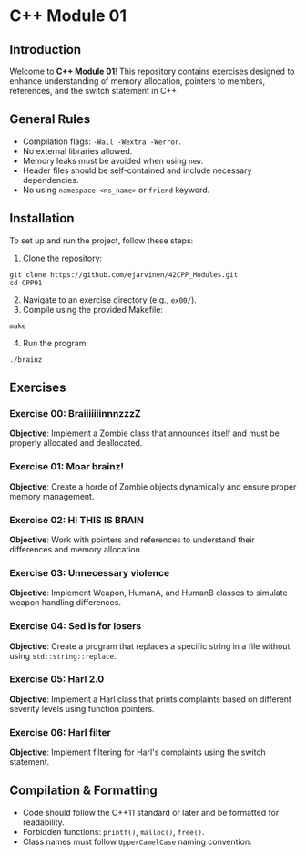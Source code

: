 # C++ Module 01
## Introduction
Welcome to **C++ Module 01**! This repository contains exercises designed to enhance understanding of memory allocation, pointers to members, references, and the switch statement in C++.

## General Rules
- Compilation flags: `-Wall -Wextra -Werror`.
- No external libraries allowed.
- Memory leaks must be avoided when using `new`.
- Header files should be self-contained and include necessary dependencies.
- No using `namespace <ns_name>` or `friend` keyword.

## Installation
To set up and run the project, follow these steps:
1. Clone the repository:
```
git clone https://github.com/ejarvinen/42CPP_Modules.git
cd CPP01
```
2. Navigate to an exercise directory (e.g., `ex00/`).
3. Compile using the provided Makefile:
```
make
```
4. Run the program:
```
./brainz
```
## Exercises
### Exercise 00: BraiiiiiiinnnzzzZ
**Objective**: Implement a Zombie class that announces itself and must be properly allocated and deallocated.

### Exercise 01: Moar brainz!
**Objective**: Create a horde of Zombie objects dynamically and ensure proper memory management.

### Exercise 02: HI THIS IS BRAIN
**Objective**: Work with pointers and references to understand their differences and memory allocation.

### Exercise 03: Unnecessary violence
**Objective**: Implement Weapon, HumanA, and HumanB classes to simulate weapon handling differences.

### Exercise 04: Sed is for losers
**Objective**: Create a program that replaces a specific string in a file without using `std::string::replace`.

### Exercise 05: Harl 2.0
**Objective**: Implement a Harl class that prints complaints based on different severity levels using function pointers.

### Exercise 06: Harl filter
**Objective**: Implement filtering for Harl's complaints using the switch statement.

## Compilation & Formatting
- Code should follow the C++11 standard or later and be formatted for readability.
- Forbidden functions: `printf()`, `malloc()`, `free()`.
- Class names must follow `UpperCamelCase` naming convention.